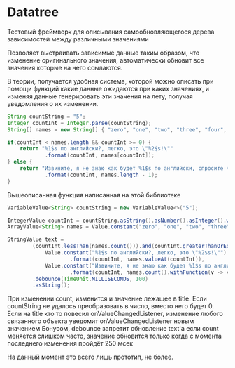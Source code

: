 # Datatree
Тестовый фреймворк для описывания самообновляющегося дерева зависимостей между различными значениями

Позволяет выстраивать зависимые данные таким образом, что изменение оригинального значения, автоматически обновит все значения которые на него ссылаются.

В теории, получается удобная система, которой можно описать при помощи функций какие данные ожидаются при каких значениях, и изменяя данные генерировать эти значения на лету, получая уведомления о их изменении.

```java
String countString = "5";
Integer countInt = Integer.parse(countString);
String[] names = new String[] { "zero", "one", "two", "three", "four", "five", "six", "seven", "eight", "nine", "ten" };

if(countInt < names.length && countInt >= 0) {
    return "%1$s по английски?, легко, это \"%2$s!\""
            .format(countInt, names[countInt]);
} else {
    return "Извините, я не знаю как будет %1$s по английски, спросите что нибудь в диапазоне от 0 до %2$s"
            .format(countInt, names.length - 1);
}
```

Вышеописанная функция написанная на этой библиотеке

```java
VariableValue<String> countString = new VariableValue<>("5");

IntegerValue countInt = countString.asString().asNumber().asInteger().withNullValueAs(0);
ArrayValue<String> names = Value.constant("zero", "one", "two", "three", "four", "five","six", "seven", "eight", "nine", "ten");

StringValue text =
        (countInt.lessThan(names.count())).and(countInt.greaterThanOrEquals(0)).asCondition(
            Value.constant("%1$s по английски?, легко, это \"%2$s!\"")
                    .format(countInt, names.valueAt(countInt)),
            Value.constant("Извините, я не знаю как будет %1$s по английски, спросите что нибудь в диапазоне от 0 до %2$s")
                    .format(countInt, names.count().withFunction(v -> v - 1)))
        .debounce(TimeUnit.MILLISECONDS, 100)
        .asString();
```

При изменении count, изменится и значение лежащее в title. Если countString не удалось преобразовать в число, вместо него будет 0.
Если на title кто то повесил onValueChangedListener, изменение любого связанного объекта уведомит onValueChangedListener новым значением
Бонусом, debounce запретит обновление text'а если count меняется слишком часто, значение обновится только когда с момента последнего изменения пройдёт 250 мсек

На данный момент это всего лишь прототип, не более.
